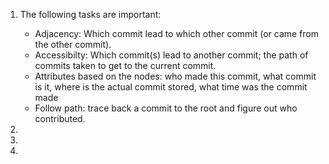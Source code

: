 1. The following tasks are important: 
	* Adjacency: Which commit lead to which other commit (or came from the other commit).
	* Accessibilty: Which commit(s) lead to another commit; the path of commits taken to get to the current commit.
	* Attributes based on the nodes: who made this commit, what commit is it, where is the actual commit stored, what time was the commit made
	* Follow path: trace back a commit to the root and figure out who contributed.

2.  

3.

4.
